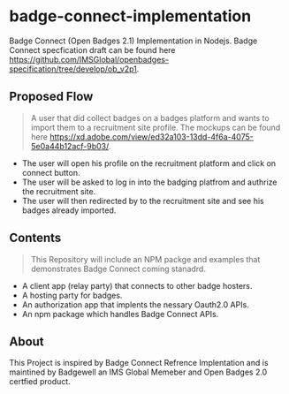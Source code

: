 # badge-connect-implementation
Badge Connect (Open Badges 2.1) Implementation in Nodejs. Badge Connect specfication draft can be found here https://github.com/IMSGlobal/openbadges-specification/tree/develop/ob_v2p1.

## Proposed Flow
> A user that did collect badges on a badges platform and wants to import them to a recruitment site profile. The mockups can be found here https://xd.adobe.com/view/ed32a103-13dd-4f6a-4075-5e0a44b12acf-9b03/.
- The user will open his profile on the recruitment platform  and click on connect button.
- The user will be asked to log in into the badging platfrom and authrize the recruitment site.
- The user will then redirected by to the recruitment site and see his badges already imported.


## Contents
> This Repository will include an NPM packge and examples that demonstrates Badge Connect coming stanadrd.
- A client app (relay party) that connects to other badge hosters.
- A hosting party for badges.
- An authorization app that implents the nessary Oauth2.0 APIs.
- An npm package which handles Badge Connect APIs. 


## About 
 This Project is inspired by Badge Connect Refrence Implentation and is maintined by Badgewell an IMS Global Memeber and Open Badges 2.0 certfied product.
